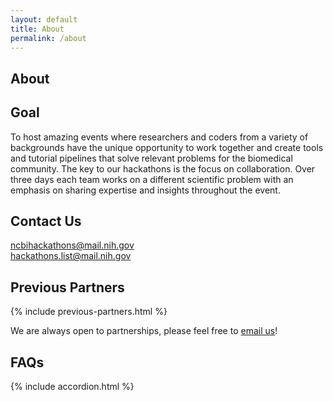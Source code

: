 ```yaml
---
layout: default
title: About
permalink: /about
---
```

## About

## Goal

To host amazing events where researchers and coders from a variety of backgrounds have the unique opportunity to work together and create tools and tutorial pipelines that solve relevant problems for the biomedical community.  The key to our hackathons is the focus on collaboration.  Over three days each team works on a different scientific problem with an emphasis on sharing expertise and insights throughout the event.

## Contact Us

<a href="mailto:ncbihackathons@mail.nih.gov">ncbihackathons@mail.nih.gov</a><br/>
<a href="mailto:hackathons.list@mail.nih.gov">hackathons.list@mail.nih.gov</a>

## Previous Partners

{% include previous-partners.html %}

We are always open to partnerships, please feel free to <a href="mailto:ncbihackathons@mail.nih.gov">email us</a>!

## FAQs

{% include accordion.html %}
